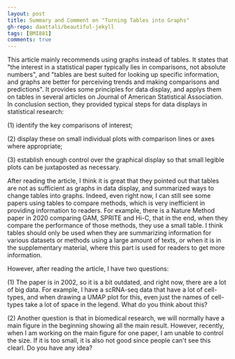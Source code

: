 ```yaml
---
layout: post
title: Summary and Comment on "Turning Tables into Graphs"
gh-repo: daattali/beautiful-jekyll
tags: [BMI881]
comments: true
---
```


This article mainly recommends using graphs instead of tables. It states that "the interest in a statistical paper typically lies in comparisons, not absolute numbers", and "tables are best suited for looking up specific information, and graphs are better for perceiving trends and making comparisons and predictions".
It provides some principles for data display, and applys them on tables in several articles on Journal of American Statistical Association. 
In conclusion section, they provided typical steps for data displays in statistical research:

(1) identify the key comparisons of interest;

(2) display these on small individual plots with comparison lines or axes where appropriate;

(3) establish enough control over the graphical display so that small legible plots can be juxtaposted as necessary.

After reading the article, I think it is great that they pointed out that tables are not as sufficient as graphs in data display, and summarized ways to change tables into graphs. Indeed, even right now, I can still see some papers using tables to compare methods, which is very inefficient in providing information to readers. For example, there is a Nature Method paper in 2020 comparing GAM, SPRITE and Hi-C, that in the end, when they compare the performance of those methods, they use a small table. I think tables should only be used when they are summarizing information for various datasets or methods using a large amount of texts, or when it is in the supplementary material, where this part is used for readers to get more information.

However, after reading the article, I have two questions:

(1) The paper is in 2002, so it is a bit outdated, and right now, there are a lot of big data. For example, I have a scRNA-seq data that have a lot of cell-types, and when drawing a UMAP plot for this, even just the names of cell-types take a lot of space in the legend. What do you think about this?

(2) Another question is that in biomedical research, we will normally have a main figure in the beginning showing all the main result. However, recently, when I am working on the main figure for one paper, I am unable to control the size. If it is too small, it is also not good since people can't see this clearl. Do you have any idea?
